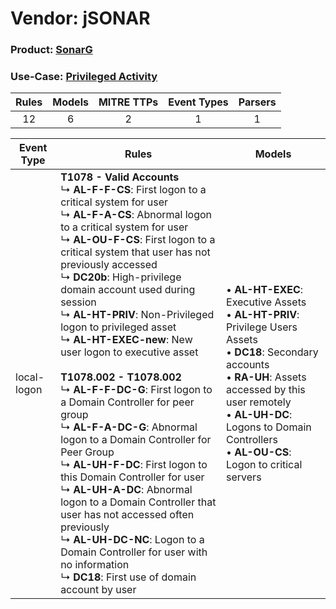Vendor: jSONAR
==============
### Product: [SonarG](../ds_jsonar_sonarg.md)
### Use-Case: [Privileged Activity](../../../../UseCases/uc_privileged_activity.md)

| Rules | Models | MITRE TTPs | Event Types | Parsers |
|:-----:|:------:|:----------:|:-----------:|:-------:|
|  12   |   6    |     2      |      1      |    1    |

| Event Type  | Rules                                                                                                                                                                                                                                                                                                                                                                                                                                                                                                                                                                                                                                                                                                                                                                                                                                                                                                                                                                                                    | Models                                                                                                                                                                                                                                                                                      |
| ----------- | -------------------------------------------------------------------------------------------------------------------------------------------------------------------------------------------------------------------------------------------------------------------------------------------------------------------------------------------------------------------------------------------------------------------------------------------------------------------------------------------------------------------------------------------------------------------------------------------------------------------------------------------------------------------------------------------------------------------------------------------------------------------------------------------------------------------------------------------------------------------------------------------------------------------------------------------------------------------------------------------------------- | ------------------------------------------------------------------------------------------------------------------------------------------------------------------------------------------------------------------------------------------------------------------------------------------- |
| local-logon | <b>T1078 - Valid Accounts</b><br> ↳ <b>AL-F-F-CS</b>: First logon to a critical system for user<br> ↳ <b>AL-F-A-CS</b>: Abnormal logon to a critical system for user<br> ↳ <b>AL-OU-F-CS</b>: First logon to a critical system that user has not previously accessed<br> ↳ <b>DC20b</b>: High-privilege domain account used during session<br> ↳ <b>AL-HT-PRIV</b>: Non-Privileged logon to privileged asset<br> ↳ <b>AL-HT-EXEC-new</b>: New user logon to executive asset<br><br><b>T1078.002 - T1078.002</b><br> ↳ <b>AL-F-F-DC-G</b>: First logon to a Domain Controller for peer group<br> ↳ <b>AL-F-A-DC-G</b>: Abnormal logon to a Domain Controller for Peer Group<br> ↳ <b>AL-UH-F-DC</b>: First logon to this Domain Controller for user<br> ↳ <b>AL-UH-A-DC</b>: Abnormal logon to a Domain Controller that user has not accessed often previously<br> ↳ <b>AL-UH-DC-NC</b>: Logon to a Domain Controller for user with no information<br> ↳ <b>DC18</b>: First use of domain account by user |  • <b>AL-HT-EXEC</b>: Executive Assets<br> • <b>AL-HT-PRIV</b>: Privilege Users Assets<br> • <b>DC18</b>: Secondary accounts<br> • <b>RA-UH</b>: Assets accessed by this user remotely<br> • <b>AL-UH-DC</b>: Logons to Domain Controllers<br> • <b>AL-OU-CS</b>: Logon to critical servers |